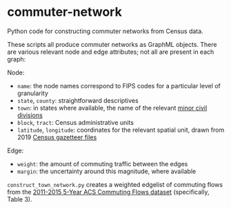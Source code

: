 # commuter-network
Python code for constructing commuter networks from Census data.

These scripts all produce commuter networks as GraphML objects. There are
various relevant node and edge attributes; not all are present in each graph:

Node:
- `name`: the node names correspond to FIPS codes for a particular level
   of granularity
- `state`, `county`: straightforward descriptives 
- `town`: in states where available, the name of the relevant [minor civil divisions](https://en.wikipedia.org/wiki/Minor_civil_division)
- `block`, `tract`: Census administrative units
- `latitude`, `longitude`: coordinates for the relevant spatial unit, drawn from 2019
   [Census gazetteer files](https://www.census.gov/geographies/reference-files/time-series/geo/gazetteer-files.html)

Edge:
- `weight`: the amount of commuting traffic between the edges
- `margin`: the uncertainty around this magnitude, where available

`construct_town_network.py` creates a weighted edgelist of commuting flows from the
[2011-2015 5-Year ACS Commuting Flows
dataset](https://www.census.gov/data/tables/2015/demo/metro-micro/commuting-flows-2015.html)
(specifically, Table 3).

